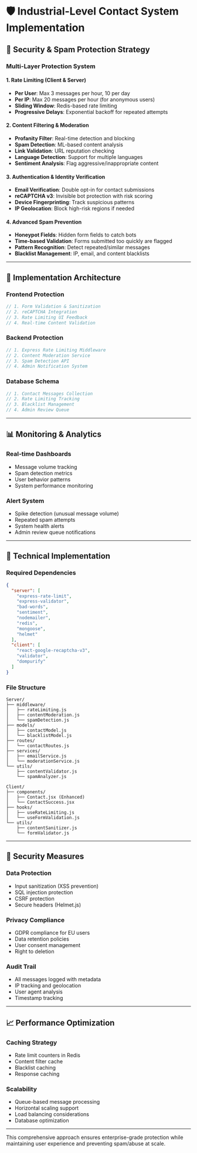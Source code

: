 # 🛡️ Industrial-Level Contact System Implementation

## 🔐 Security & Spam Protection Strategy

### **Multi-Layer Protection System**

#### **1. Rate Limiting (Client & Server)**
- **Per User**: Max 3 messages per hour, 10 per day
- **Per IP**: Max 20 messages per hour (for anonymous users)
- **Sliding Window**: Redis-based rate limiting
- **Progressive Delays**: Exponential backoff for repeated attempts

#### **2. Content Filtering & Moderation**
- **Profanity Filter**: Real-time detection and blocking
- **Spam Detection**: ML-based content analysis
- **Link Validation**: URL reputation checking
- **Language Detection**: Support for multiple languages
- **Sentiment Analysis**: Flag aggressive/inappropriate content

#### **3. Authentication & Identity Verification**
- **Email Verification**: Double opt-in for contact submissions
- **reCAPTCHA v3**: Invisible bot protection with risk scoring
- **Device Fingerprinting**: Track suspicious patterns
- **IP Geolocation**: Block high-risk regions if needed

#### **4. Advanced Spam Prevention**
- **Honeypot Fields**: Hidden form fields to catch bots
- **Time-based Validation**: Forms submitted too quickly are flagged
- **Pattern Recognition**: Detect repeated/similar messages
- **Blacklist Management**: IP, email, and content blacklists

---

## 🎯 **Implementation Architecture**

### **Frontend Protection**
```javascript
// 1. Form Validation & Sanitization
// 2. reCAPTCHA Integration
// 3. Rate Limiting UI Feedback
// 4. Real-time Content Validation
```

### **Backend Protection**
```javascript
// 1. Express Rate Limiting Middleware
// 2. Content Moderation Service
// 3. Spam Detection API
// 4. Admin Notification System
```

### **Database Schema**
```javascript
// 1. Contact Messages Collection
// 2. Rate Limiting Tracking
// 3. Blacklist Management
// 4. Admin Review Queue
```

---

## 📊 **Monitoring & Analytics**

### **Real-time Dashboards**
- Message volume tracking
- Spam detection metrics
- User behavior patterns
- System performance monitoring

### **Alert System**
- Spike detection (unusual message volume)
- Repeated spam attempts
- System health alerts
- Admin review queue notifications

---

## 🔧 **Technical Implementation**

### **Required Dependencies**
```json
{
  "server": [
    "express-rate-limit",
    "express-validator", 
    "bad-words",
    "sentiment",
    "nodemailer",
    "redis",
    "mongoose",
    "helmet"
  ],
  "client": [
    "react-google-recaptcha-v3",
    "validator",
    "dompurify"
  ]
}
```

### **File Structure**
```
Server/
├── middleware/
│   ├── rateLimiting.js
│   ├── contentModeration.js
│   └── spamDetection.js
├── models/
│   ├── contactModel.js
│   └── blacklistModel.js
├── routes/
│   └── contactRoutes.js
├── services/
│   ├── emailService.js
│   └── moderationService.js
└── utils/
    ├── contentValidator.js
    └── spamAnalyzer.js

Client/
├── components/
│   ├── Contact.jsx (Enhanced)
│   └── ContactSuccess.jsx
├── hooks/
│   ├── useRateLimiting.js
│   └── useFormValidation.js
└── utils/
    ├── contentSanitizer.js
    └── formValidator.js
```

---

## 🚨 **Security Measures**

### **Data Protection**
- Input sanitization (XSS prevention)
- SQL injection protection
- CSRF protection
- Secure headers (Helmet.js)

### **Privacy Compliance**
- GDPR compliance for EU users
- Data retention policies
- User consent management
- Right to deletion

### **Audit Trail**
- All messages logged with metadata
- IP tracking and geolocation
- User agent analysis
- Timestamp tracking

---

## 📈 **Performance Optimization**

### **Caching Strategy**
- Rate limit counters in Redis
- Content filter cache
- Blacklist caching
- Response caching

### **Scalability**
- Queue-based message processing
- Horizontal scaling support
- Load balancing considerations
- Database optimization

---

This comprehensive approach ensures enterprise-grade protection while maintaining user experience and preventing spam/abuse at scale.
